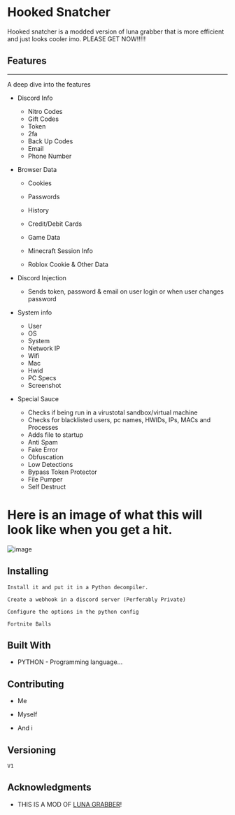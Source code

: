 

# Hooked Snatcher

Hooked snatcher is a modded version of luna grabber that is more efficient and just looks cooler imo. PLEASE GET NOW!!!!!

## Features
***
A deep dive into the features

* Discord Info
  * Nitro Codes
  * Gift Codes
  * Token
  * 2fa
  * Back Up Codes
  * Email
  * Phone Number
  
* Browser Data

  * Cookies
  * Passwords
  * History
  * Credit/Debit Cards
  * Game Data

  * Minecraft Session Info
  * Roblox Cookie & Other Data
  
* Discord Injection

  * Sends token, password & email on user login or when user changes password

* System info

  * User
  * OS
  * System
  * Network IP
  * Wifi  
  * Mac
  * Hwid
  * PC Specs
  * Screenshot
  
* Special Sauce

  * Checks if being run in a virustotal sandbox/virtual machine
  * Checks for blacklisted users, pc names, HWIDs, IPs, MACs and Processes
  * Adds file to startup
  * Anti Spam
  * Fake Error
  * Obfuscation
  * Low Detections
  * Bypass Token Protector
  * File Pumper
  * Self Destruct
 
# Here is an image of what this will look like when you get a hit.
   ![image](https://github.com/Poopsock98/Hookedsnatcherconfig/assets/120754355/a9fe08f7-5cf1-46ea-991d-bc8619aee1f0)


## Installing

```
Install it and put it in a Python decompiler.
```

```
Create a webhook in a discord server (Perferably Private)
```

```
Configure the options in the python config
```

```
Fortnite Balls
```

## Built With

* PYTHON - Programming language...

## Contributing

* Me

* Myself

* And i

## Versioning

```
V1
```

## Acknowledgments

* THIS IS A MOD OF [LUNA GRABBER](https://github.com/Smug246/Luna-Grabber)!


